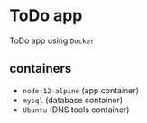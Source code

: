 # ToDo app 

ToDo app using `Docker` 

## containers
  - `node:12-alpine` (app container)
  - `mysql` (database container) 
  - `Ubuntu` (DNS tools container) 



